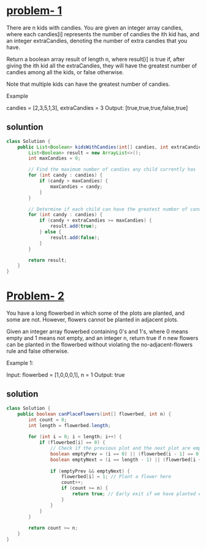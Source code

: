 # [problem- 1](https://leetcode.com/problems/kids-with-the-greatest-number-of-candies/description/?envType=study-plan-v2&envId=leetcode-75)
There are n kids with candies. You are given an integer array candies, where each candies[i] represents the number of candies the ith kid has, and an integer extraCandies, denoting the number of extra candies that you have.

Return a boolean array result of length n, where result[i] is true if, after giving the ith kid all the extraCandies, they will have the greatest number of candies among all the kids, or false otherwise.

Note that multiple kids can have the greatest number of candies.


Example 

 candies = [2,3,5,1,3], extraCandies = 3
Output: [true,true,true,false,true] 

## soluntion 
```java
class Solution {
    public List<Boolean> kidsWithCandies(int[] candies, int extraCandies) {
        List<Boolean> result = new ArrayList<>();
        int maxCandies = 0;

        // Find the maximum number of candies any child currently has
        for (int candy : candies) {
            if (candy > maxCandies) {
                maxCandies = candy;
            }
        }

        // Determine if each child can have the greatest number of candies
        for (int candy : candies) {
            if (candy + extraCandies >= maxCandies) {
                result.add(true);
            } else {
                result.add(false);
            }
        }

        return result;
    }
}
```



# [Problem- 2](https://leetcode.com/problems/can-place-flowers/?envType=study-plan-v2&envId=leetcode-75)
You have a long flowerbed in which some of the plots are planted, and some are not. However, flowers cannot be planted in adjacent plots.

Given an integer array flowerbed containing 0's and 1's, where 0 means empty and 1 means not empty, and an integer n, return true if n new flowers can be planted in the flowerbed without violating the no-adjacent-flowers rule and false otherwise.

 

Example 1:

Input: flowerbed = [1,0,0,0,1], n = 1
Output: true
## solution
```java
class Solution {
    public boolean canPlaceFlowers(int[] flowerbed, int n) {
        int count = 0;
        int length = flowerbed.length;
        
        for (int i = 0; i < length; i++) {
            if (flowerbed[i] == 0) {
                // Check if the previous plot and the next plot are empty or out of bounds
                boolean emptyPrev = (i == 0) || (flowerbed[i - 1] == 0);
                boolean emptyNext = (i == length - 1) || (flowerbed[i + 1] == 0);
                
                if (emptyPrev && emptyNext) {
                    flowerbed[i] = 1; // Plant a flower here
                    count++;
                    if (count >= n) {
                        return true; // Early exit if we have planted enough flowers
                    }
                }
            }
        }
        
        return count >= n;
    }
}
```
